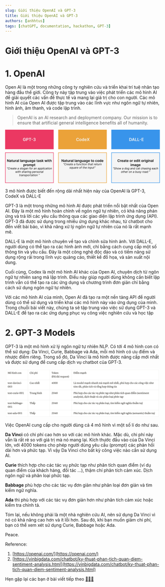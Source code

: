 ```yaml
---
slug: Giới thiệu OpenAI và GPT-3
title: Giới thiệu OpenAI và GPT-3
authors: [anhhtus]
tags: [chatGPT, documentation, hackathon, GPT-3]
---
```


# Giới thiệu OpenAI và GPT-3

# 1. OpenAI

Open AI là một trong những công ty nghiên cứu và triển khai trí tuệ nhân tạo hàng đầu thế giới. Công ty này tập trung vào việc phát triển các mô hình AI để giải quyết các vấn đề thực tế và mang lại giá trị cho con người. Các mô hình AI của Open AI được tập trung vào các lĩnh vực như ngôn ngữ tự nhiên, hình ảnh, âm thanh, và code lập trình.

> OpenAI is an AI research and deployment company. Our mission is to ensure that artificial general intelligence benefits all of humanity.
> 

![Untitled](images/Untitled.jpeg)

3 mô hình được biết đến rộng dãi nhất hiện này của OpenAI là GPT-3, CodeX và DALL-E

GPT-3 là một trong những mô hình AI được phát triển nổi bật nhất của Open AI. Đây là một mô hình hoàn chỉnh về ngôn ngữ tự nhiên, có khả năng phản ứng và trả lời các yêu cầu thông qua các giao diện lập trình ứng dụng (API). GPT-3 đã được sử dụng trong nhiều ứng dụng khác nhau, từ chatbot cho đến viết bài báo, vì khả năng xử lý ngôn ngữ tự nhiên của nó là rất mạnh mẽ.

DALL-E là một mô hình chuyên về tạo và chỉnh sửa hình ảnh. Với DALL-E, người dùng có thể tạo ra các hình ảnh mới, chỉ bằng cách cung cấp một số thông tin và yêu cầu. Đây là một công nghệ độc đáo và có tiềm năng sử dụng rộng rãi trong lĩnh vực quảng cáo, thiết kế đồ họa, và sản xuất nội dung.

Cuối cùng, Codex là một mô hình AI khác của Open AI, chuyên dịch từ ngôn ngữ tự nhiên sang mã lập trình. Điều này giúp người dùng không cần biết lập trình vẫn có thể tạo ra các ứng dụng và chương trình đơn giản chỉ bằng cách sử dụng ngôn ngữ tự nhiên.

Với các mô hình AI của mình, Open AI đã tạo ra một nền tảng API để người dùng có thể sử dụng và triển khai các mô hình này vào ứng dụng của mình. Trong chuỗi bài viết này, chúng ta sẽ tập trung vào việc sử dụng GPT-3 và DALL-E để tạo ra các ứng dụng phục vụ công việc nghiên cứu và học tập

# 2. GPT-3 Models

GPT-3 là một mô hình xử lý ngôn ngữ tự nhiên NLP. Có tới 4 mô hình con có thể sử dụng: Da Vinci, Curie, Babbage và Ada, mỗi mô hình có ưu điểm và nhược điểm riêng. Trong số đó, Da Vinci là mô hình được nâng cấp mới nhất và được sử dụng để cung cấp dịch vụ chatbot của GPT-3.

![Untitled](images/Untitled.png)

Việc OpenAI cung cấp cho người dùng cả 4 mô hình vì một số lí do như sau.

**Da Vinci** có chi phí cao hơn so với các mô hình khác. Mặc dù, chi phí này vẫn là rất rẻ so với giá trị mà nó mang lại. Kích thước đầu vào của Da Vinci lớn, với 4000 tokens cho phép người dùng yêu cầu (prompt) các phản hồi dài hơn và phức tạp. Vì vậy Da Vinci cho bất kỳ công việc nào cần sử dụng AI.

**Curie** thích hợp cho các tác vụ phức tạp như phân tích quan điểm (ví dụ quan điểm của khách hàng, đối tác …), thậm chí phân tích cảm xúc. Dịch ngôn ngữ và phân loại phức tạp. 

**Babbage** phù hợp cho các tác vụ đơn giản như phân loại đơn giản và tìm kiếm ngữ nghĩa. 

**Ada** thì phù hợp với các tác vụ đơn giản hơn như phân tích cảm xúc hoặc kiểm tra chính tả.

Tóm lại, nếu không phải là một nhà nghiên cứu AI, nên sử dụng Da Vinci vì nó có khả năng cao hơn và ít lỗi hơn. Sau đó, khi bạn muốn giảm chi phí, bạn có thể xem xét sử dụng Curie, Babbage hoặc Ada. 

Peace.

Reference:

1. [https://openai.com/](https://openai.com/)
2. [https://vinbigdata.com/chatbot/ky-thuat-phan-tich-quan-diem-sentiment-analysis.html](https://vinbigdata.com/chatbot/ky-thuat-phan-tich-quan-diem-sentiment-analysis.html)

Hẹn gặp lại các bạn ở bài viết tiếp theo **[👏👏👏](https://emojipedia.org/clapping-hands/)**